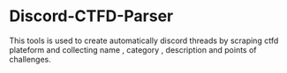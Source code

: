 # Discord-CTFD-Parser
This tools is used to create automatically discord threads by scraping ctfd plateform and collecting name , category , description and points of challenges.
